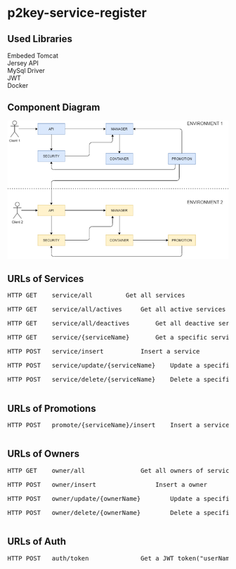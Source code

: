 # p2key-service-register

Used Libraries
--------------
Embeded Tomcat<br>
Jersey API<br>
MySql Driver<br>
JWT<br>
Docker<br>

Component Diagram
-----------------

![alt text](https://github.com/p2key/p2key-service-register/blob/main/resources/img/service_register.png)

URLs of Services
----------------
<pre>
HTTP GET	service/all			Get all services<br>
HTTP GET	service/all/actives		Get all active services		<br>
HTTP GET	service/all/deactives		Get all deactive services	<br>
HTTP GET	service/{serviceName}		Get a specific service		<br>
HTTP POST	service/insert			Insert a service		Required JWT token<br>
HTTP POST	service/update/{serviceName}	Update a specific service	Required JWT token<br>
HTTP POST	service/delete/{serviceName}	Delete a specific service	Required JWT token<br>
</pre>


URLs of Promotions
----------------
<pre>
HTTP POST	promote/{serviceName}/insert	Insert a service to other environment	<br>
</pre>


URLs of Owners
--------------
<pre>
HTTP GET	owner/all				Get all owners of services<br>
HTTP POST	owner/insert				Insert a owner<br>
HTTP POST	owner/update/{ownerName}		Update a specific owner<br>
HTTP POST	owner/delete/{ownerName}		Delete a specific owner<br>
</pre>

URLs of Auth
--------------
<pre>
HTTP POST	auth/token				Get a JWT token("userName:admin, password:pass" using basic auth)<br>
</pre>